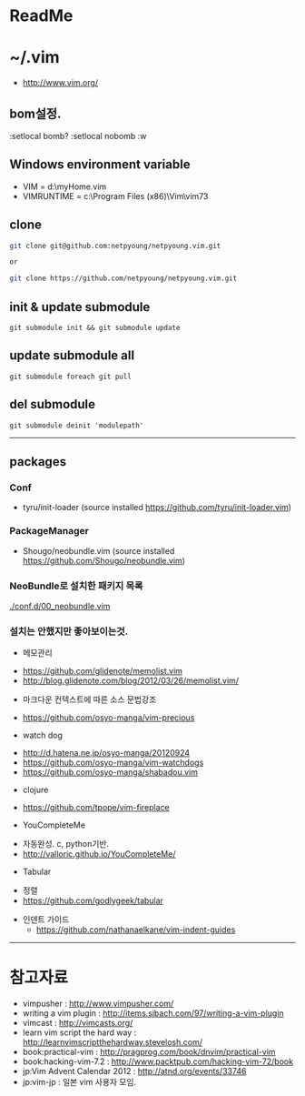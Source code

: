 ReadMe
=============

# ~/.vim
* http://www.vim.org/

## bom설정.
:setlocal bomb?
:setlocal nobomb
:w

## Windows environment variable
* VIM = d:\myHome\.vim
* VIMRUNTIME = c:\Program Files (x86)\Vim\vim73

## clone

```bash
git clone git@github.com:netpyoung/netpyoung.vim.git

or 

git clone https://github.com/netpyoung/netpyoung.vim.git
```

## init & update submodule

```
git submodule init && git submodule update
```

## update submodule all

```
git submodule foreach git pull
```

## del submodule
```
git submodule deinit 'modulepath'
```

--------------------------------------------------------------------------------

## packages

### Conf
* tyru/init-loader (source installed https://github.com/tyru/init-loader.vim)

### PackageManager
* Shougo/neobundle.vim  (source installed https://github.com/Shougo/neobundle.vim)

### NeoBundle로 설치한 패키지 목록
[./conf.d/00_neobundle.vim](./conf.d/00_neobundle.vim)

### 설치는 안했지만 좋아보이는것.
*  메모관리
 - https://github.com/glidenote/memolist.vim
 - http://blog.glidenote.com/blog/2012/03/26/memolist.vim/

* 마크다운 컨텍스트에 따른 소스 문법강조
 - https://github.com/osyo-manga/vim-precious

* watch dog
 - http://d.hatena.ne.jp/osyo-manga/20120924
 - https://github.com/osyo-manga/vim-watchdogs
 - https://github.com/osyo-manga/shabadou.vim

* clojure
 - https://github.com/tpope/vim-fireplace

* YouCompleteMe
 - 자동완성. c, python기반.
 - http://valloric.github.io/YouCompleteMe/

* Tabular
 - 정렬
 - https://github.com/godlygeek/tabular

* 인덴트 가이드
  - https://github.com/nathanaelkane/vim-indent-guides

--------------------------------------------------------------------------------

# 참고자료
* vimpusher : http://www.vimpusher.com/
* writing a vim plugin : http://items.sjbach.com/97/writing-a-vim-plugin
* vimcast : http://vimcasts.org/
* learn vim script the hard way : http://learnvimscriptthehardway.stevelosh.com/
* book:practical-vim : http://pragprog.com/book/dnvim/practical-vim
* book:hacking-vim-7.2 : http://www.packtpub.com/hacking-vim-72/book
* jp:Vim Advent Calendar 2012 : http://atnd.org/events/33746
* jp:vim-jp : 일본 vim 사용자 모임.
